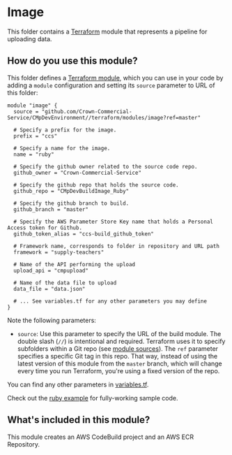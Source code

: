 # Image

This folder contains a [Terraform](https://www.terraform.io/) module that represents a pipeline for uploading data.

## How do you use this module?

This folder defines a [Terraform module](https://www.terraform.io/docs/modules/usage.html), which you can use in your
code by adding a `module` configuration and setting its `source` parameter to URL of this folder:

```hcl
module "image" {
  source = "github.com/Crown-Commercial-Service/CMpDevEnvironment//terraform/modules/image?ref=master"

  # Specify a prefix for the image.
  prefix = "ccs"

  # Specify a name for the image.
  name = "ruby"

  # Specify the github owner related to the source code repo.
  github_owner = "Crown-Commercial-Service"

  # Specify the github repo that holds the source code.
  github_repo = "CMpDevBuildImage_Ruby"

  # Specify the github branch to build.
  github_branch = "master"

  # Specify the AWS Parameter Store Key name that holds a Personal Access token for Github.
  github_token_alias = "ccs-build_github_token"

  # Framework name, corresponds to folder in repository and URL path
  framework = "supply-teachers"

  # Name of the API performing the upload
  upload_api = "cmpupload"

  # Name of the data file to upload
  data_file = "data.json"

  # ... See variables.tf for any other parameters you may define
}
```

Note the following parameters:

* `source`: Use this parameter to specify the URL of the build module. The double slash (`//`) is intentional 
  and required. Terraform uses it to specify subfolders within a Git repo (see [module 
  sources](https://www.terraform.io/docs/modules/sources.html)). The `ref` parameter specifies a specific Git tag in 
  this repo. That way, instead of using the latest version of this module from the `master` branch, which 
  will change every time you run Terraform, you're using a fixed version of the repo.

You can find any other parameters in [variables.tf](variables.tf).

Check out the [ruby example](https://github.com/Crown-Commercial-Service/CMpDevEnvironment/blob/develop/terraform/build/image-ruby/main.tf) for fully-working sample code. 

## What's included in this module?

This module creates an AWS CodeBuild project and an AWS ECR Repository.
